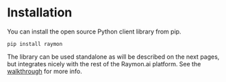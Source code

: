 # Installation

You can install the open source Python client library from pip.

```
pip install raymon
```

The library can be used standalone as will be described on the next pages, but integrates nicely with the rest of the Raymon.ai platform. See the [walkthrough](broken-reference) for more info.

